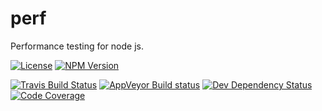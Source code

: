 # perf
Performance testing for node js.

[![License](http://img.shields.io/npm/l/@oozcitak/perf.svg?style=flat-square)](http://opensource.org/licenses/MIT)
[![NPM Version](http://img.shields.io/npm/v/@oozcitak/perf.svg?style=flat-square)](https://www.npmjs.com/package/@oozcitak/perf)

[![Travis Build Status](http://img.shields.io/travis/oozcitak/perf.svg?style=flat-square)](http://travis-ci.org/oozcitak/perf)
[![AppVeyor Build status](https://img.shields.io/appveyor/ci/oozcitak/perf?style=flat-square)](https://ci.appveyor.com/project/oozcitak/perf)
[![Dev Dependency Status](http://img.shields.io/david/dev/oozcitak/perf.svg?style=flat-square)](https://david-dm.org/oozcitak/perf)
[![Code Coverage](https://img.shields.io/codecov/c/github/oozcitak/perf?style=flat-square)](https://codecov.io/gh/oozcitak/perf)

